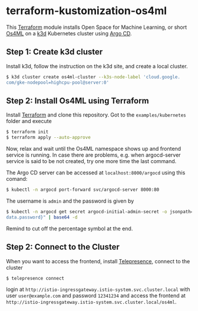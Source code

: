 # terraform-kustomization-os4ml

This [Terraform] module installs Open Space for Machine Learning, or short 
[Os4ML] on a [k3d] Kubernetes cluster using [Argo CD]. 

## Step 1: Create k3d cluster

Install k3d, follow the instruction on the k3d site, and create a local 
cluster.

```bash
$ k3d cluster create os4ml-cluster --k3s-node-label 'cloud.google.
com/gke-nodepool=highcpu-pool@server:0'
```

## Step 2: Install Os4ML using Terraform
Install [Terraform] and clone this repository. Got to the 
`examples/kubernetes` folder and execute

```bash
$ terraform init
$ terraform apply --auto-approve
```

Now, relax and wait until the Os4ML namespace shows up and frontend service 
is running. In case there are problems, e.g. when argocd-server service is 
said to be not created, try one more time the last command.

The Argo CD server can be accessed at `localhost:8000/argocd` using this 
comand:

```bash
$ kubectl -n argocd port-forward svc/argocd-server 8000:80
```

The username is `admin` and the password is given by
```bash
$ kubectl -n argocd get secret argocd-initial-admin-secret -o jsonpath="{.
data.password}" | base64 -d
```
Remind to cut off the percentage symbol at the end.

## Step 2: Connect to the Cluster
When you want to access the frontend, install [Telepresence], connect to 
the cluster

```bash
$ telepresence connect
```

login at `http://istio-ingressgateway.istio-system.svc.cluster.local` with 
user `user@example.com` and password `12341234` and access the frontend at 
`http://istio-ingressgateway.istio-system.svc.cluster.local/os4ml`.


[Os4ML]: https://github.com/WOGRA-AG/Os4ML
[Argo CD]: https://argo-cd.readthedocs.io
[Terraform]: https://www.terraform.io/
[k3d]: https://k3d.io
[Telepresence]: https://www.telepresence.io/